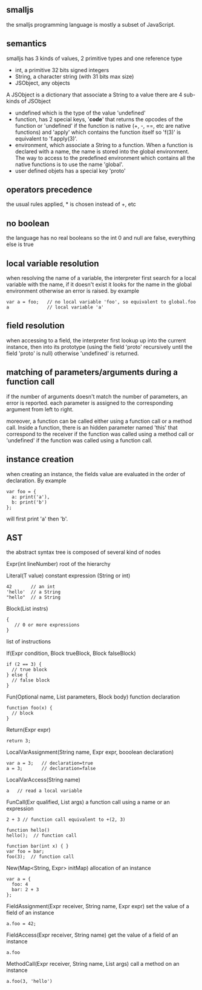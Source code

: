 smalljs
---

the smalljs programming language is mostly a subset of JavaScript.


semantics
---

smalljs has 3 kinds of values, 2 primitive types and one reference type
- int, a primitive 32 bits signed integers
- String, a character string (with 31 bits max size)
- JSObject, any objects

A JSObject is a dictionary that associate a String to a value
there are 4 sub-kinds of JSObject
- undefined which is the type of the value 'undefined'
- function,
  has 2 special keys, '__code__' that returns the opcodes of the function or 'undefined' if the function is native (+, -, ==, etc are native functions) and 'apply' which contains the function itself so 'f(3)' is equivalent to 'f.apply(3)'.
- environment,
  which associate a String to a function.
  When a function is declared with a name, the name is stored into the global environment.
  The way to access to the predefined environment which contains all the native functions is to use the name 'global'.
- user defined objets
  has a special key 'proto'

operators precedence
--
the usual rules applied, * is chosen instead of +, etc

no boolean
--
the language has no real booleans so the int 0 and null are false, everything else is true

local variable resolution
--
when resolving the name of a variable, the interpreter first search for a local variable with the name, if it doesn't exist it looks for the name in the global environment otherwise an error is raised.
by example
```
var a = foo;   // no local variable 'foo', so equivalent to global.foo
a              // local variable 'a'
```

field resolution
--
when accessing to a field, the interpreter first lookup up into the current instance, then into its prototype (using the field 'proto' recursively until the field 'proto' is null) otherwise 'undefined' is returned.

matching of parameters/arguments during a function call
--
if the number of arguments doesn't match the number of parameters, an error is reported.
each parameter is assigned to the corresponding argument from left to right.

moreover, a function can be called either using a function call or a method call.
Inside a function, there is an hidden parameter named 'this' that correspond to the receiver if the function was called using a method call or 'undefined' if the function was called using a function call.

instance creation
--
when creating an instance, the fields value are evaluated in the order of declaration.
By example
```
var foo = {
  a: print('a'),
  b: print('b')
};
```
will first print 'a' then 'b'. 


AST
---
the abstract syntax tree is composed of several kind of nodes

Expr(int lineNumber)
root of the hierarchy

Literal<T>(T value)
constant expression (String or int)
```
42       // an int
'hello'  // a String
"hello"  // a String
```

Block(List<Expr> instrs)
```
{
   // 0 or more expressions
}
```
list of instructions

If(Expr condition, Block trueBlock, Block falseBlock)
```
if (2 == 3) {
  // true block
} else {
  // false block
}
```

Fun(Optional<String> name, List<String> parameters, Block body)
function declaration
```
function foo(x) {
  // block  
}
```

Return(Expr expr)
```
return 3;
```

LocalVarAssignment(String name, Expr expr, booolean declaration)
```
var a = 3;   // declaration=true
a = 3;       // declaration=false
```

LocalVarAccess(String name)
```
a   // read a local variable
```

FunCall(Exr qualified, List<Expr> args)
a function call using a name or an expression
```
2 + 3 // function call equivalent to +(2, 3)

function hello()
hello();  // function call

function bar(int x) { }
var foo = bar;
foo(3);  // function call
```

New(Map<String, Expr> initMap)
allocation of an instance
```
var a = {
  foo: 4
  bar: 2 + 3
};
```

FieldAssignment(Expr receiver, String name, Expr expr)
set the value of a field of an instance
```
a.foo = 42;
```

FieldAccess(Expr receiver, String name)
get the value of a field of an instance
```
a.foo
```

MethodCall(Expr receiver, String name, List<Expr> args)
call a method on an instance
```
a.foo(3, 'hello')
```

